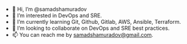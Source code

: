 - 👋 Hi, I’m @samadshamuradov
- 👀 I’m interested in DevOps and SRE.
- 🌱 I’m currently learning Git, Github, Gitlab, AWS, Ansible, Terraform.
- 💞️ I’m looking to collaborate on DevOps and SRE best practices.
- 📫 You can reach me by samadshamuradov@gmail.com.

<!---
samadshamuradov/samadshamuradov is a ✨ special ✨ repository because its `README.md` (this file) appears on your GitHub profile.
You can click the Preview link to take a look at your changes.
--->
